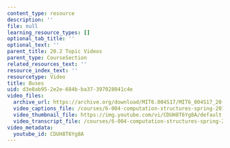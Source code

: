 ```yaml
---
content_type: resource
description: ''
file: null
learning_resource_types: []
optional_tab_title: ''
optional_text: ''
parent_title: 20.2 Topic Videos
parent_type: CourseSection
related_resources_text: ''
resource_index_text: ''
resourcetype: Video
title: Buses
uid: d3e8ab95-2e2e-684b-ba37-397028041c4e
video_files:
  archive_url: https://archive.org/download/MIT6.004S17/MIT6_004S17_20-02-03_300k.mp4
  video_captions_file: /courses/6-004-computation-structures-spring-2017/7300e35662a058a49afbbf99fface2ee_CDUH8T6Yg8A.vtt
  video_thumbnail_file: https://img.youtube.com/vi/CDUH8T6Yg8A/default.jpg
  video_transcript_file: /courses/6-004-computation-structures-spring-2017/3352f50569a31ff98bd6769e5145e5d9_CDUH8T6Yg8A.pdf
video_metadata:
  youtube_id: CDUH8T6Yg8A
---
```

